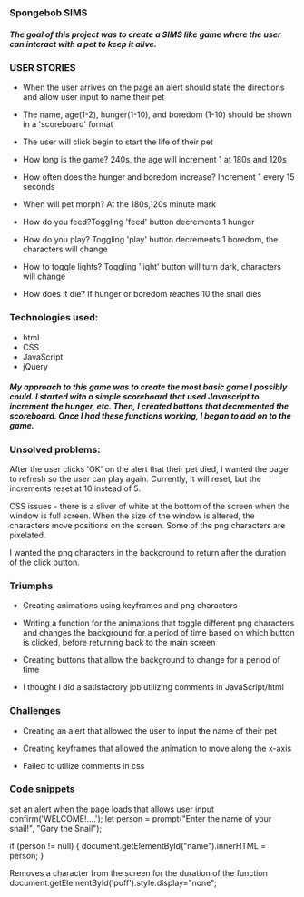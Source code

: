 ### Spongebob SIMS

##### The goal of this project was to create a SIMS like game where the user can interact with a pet to keep it alive.


### USER STORIES

* When the user arrives on the page an alert should state the directions and allow user input to name their pet

* The name, age(1-2), hunger(1-10), and boredom (1-10) should be shown in a 'scoreboard' format

* The user will click begin to start the life of their pet

* How long is the game? 240s, the age will increment 1 at 180s and 120s

* How often does the hunger and boredom increase? Increment 1 every 15 seconds

* When will pet morph? At the 180s,120s minute mark 

* How do you feed?Toggling 'feed' button decrements 1 hunger

* How do you play? Toggling 'play' button decrements 1 boredom, the characters will change 

* How to toggle lights? Toggling 'light' button will turn dark, characters will change

* How does it die? If hunger or boredom reaches 10 the snail dies


### Technologies used: 
* html 
* CSS 
* JavaScript 
* jQuery

##### My approach to this game was to create the most basic game I possibly could. I started with a simple scoreboard that used Javascript to increment the hunger, etc. Then, I created buttons that decremented the scoreboard. Once I had these functions working, I began to add on to the game. 

### Unsolved problems:  

After the user clicks 'OK' on the alert that their pet died, I wanted the page to refresh so the user can play again. Currently, It will reset, but the increments reset at 10 instead of 5. 

CSS issues - there is a sliver of white at the bottom of the screen when the window is full screen. 
When the size of the window is altered, the characters move positions on the screen. 
Some of the png characters are pixelated. 

I wanted the png characters in the background to return after the duration of the click button. 

### Triumphs

* Creating animations using keyframes and png characters

* Writing a function for the animations that toggle different png characters and changes the background for a period of time based on which button is clicked, before returning back to the main screen

* Creating buttons that allow the background to change for a period of time

* I thought I did a satisfactory job utilizing comments in JavaScript/html


### Challenges


* Creating an alert that allowed the user to input the name of their pet


* Creating keyframes that allowed the animation to move along the 
x-axis


* Failed to utilize comments in css


### Code snippets 

set an alert when the page loads that allows user input 
confirm('WELCOME!....');
let person = prompt("Enter the name of your snail!", "Gary the Snail");

if (person != null) {
    document.getElementById("name").innerHTML =
        person;
}

Removes a character from the screen for the duration of the function 
document.getElementById('puff').style.display="none";
